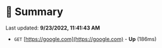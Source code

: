 # 📖 Summary
Last updated: **9/23/2022, 11:41:43 AM**

- `GET` [https://google.com](https://google.com) - **Up** (186ms)
